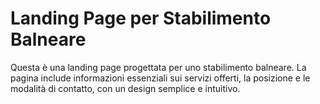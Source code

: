 # Landing Page per Stabilimento Balneare

Questa è una landing page progettata per uno stabilimento balneare. La pagina include informazioni essenziali sui servizi offerti, la posizione e le modalità di contatto, con un design semplice e intuitivo.
